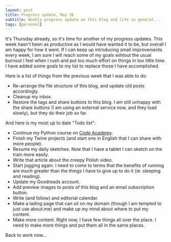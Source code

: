 ```yaml
---
layout: post
title: Progress update, May 26
subtitle: Weekly progress update on this blog and life in general...
tags: [personal]
---
```


It's Thursday already, so it's time for another of my progress updates.
This week hasn't been as productive as I would have wanted it to be, but overall I am happy for how it went. 
If I can keep up introducing small improvements every week, I am sure I will reach some of my goals wihtout the usual burnout I feel when I rush and put too much effort on things in too little time.
I have added some goals to my list to replace those I have accomplished.

Here is a list of things from the previous week that I was able to do:

* Re-arrange the file structure of this blog, and update old posts accordingly.
* Cleanup my inbox.
* Restore the tags and share buttons to this blog. I am still unhappy with the share buttons (I am using an external service now, and they load slowly), but they do their job so far.

And here is my most up to date "Todo list":

* Continue my Python course on [Code Academy](https://www.codecademy.com/Melyanna).
* Finish my Twine projects (and start one in English that I can share with more people).
* Resume my daily sketches. Now that I have a tablet I can sketch on the train more easily.
* Write that article about the creepy Polish video.
* Start jogging again. I need to come to terms that the benefits of running are much greater than the things I have to give up to do it (ie: sleeping and reading).
* Update my Goodreads account.
* Add preview images to posts of this blog and an email subscription button.
* Write (and follow) and editorial calendar.
* Make a lading page that can sit on my domain (though I am tempted to just use about.me) and make up my mind about where to put my content.
* Make more content. Right now, I have few things all over the place. I need to make more things and put them all in the same places.

Back to work now...